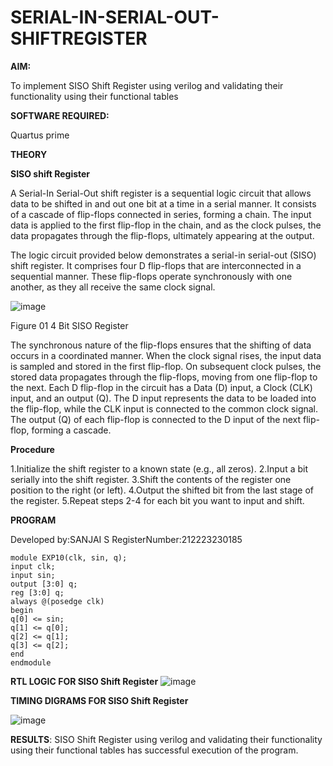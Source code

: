 # SERIAL-IN-SERIAL-OUT-SHIFTREGISTER

**AIM:**

To implement  SISO Shift Register using verilog and validating their functionality using their functional tables

**SOFTWARE REQUIRED:**

Quartus prime

**THEORY**

**SISO shift Register**

A Serial-In Serial-Out shift register is a sequential logic circuit that allows data to be shifted in and out one bit at a time in a serial manner. It consists of a cascade of flip-flops connected in series, forming a chain. The input data is applied to the first flip-flop in the chain, and as the clock pulses, the data propagates through the flip-flops, ultimately appearing at the output.

The logic circuit provided below demonstrates a serial-in serial-out (SISO) shift register. It comprises four D flip-flops that are interconnected in a sequential manner. These flip-flops operate synchronously with one another, as they all receive the same clock signal.

![image](https://github.com/naavaneetha/SERIAL-IN-SERIAL-OUT-SHIFTREGISTER/assets/154305477/e81c4072-37f9-46c6-8145-566764b74c3a)

Figure 01 4 Bit SISO Register

The synchronous nature of the flip-flops ensures that the shifting of data occurs in a coordinated manner. When the clock signal rises, the input data is sampled and stored in the first flip-flop. On subsequent clock pulses, the stored data propagates through the flip-flops, moving from one flip-flop to the next.
Each D flip-flop in the circuit has a Data (D) input, a Clock (CLK) input, and an output (Q). The D input represents the data to be loaded into the flip-flop, while the CLK input is connected to the common clock signal. The output (Q) of each flip-flop is connected to the D input of the next flip-flop, forming a cascade.

**Procedure**

1.Initialize the shift register to a known state (e.g., all zeros). 2.Input a bit serially into the shift register. 3.Shift the contents of the register one position to the right (or left). 4.Output the shifted bit from the last stage of the register. 5.Repeat steps 2-4 for each bit you want to input and shift.

**PROGRAM**

Developed by:SANJAI S
RegisterNumber:212223230185

```
module EXP10(clk, sin, q);
input clk;
input sin;
output [3:0] q;
reg [3:0] q;
always @(posedge clk)
begin
q[0] <= sin;
q[1] <= q[0];
q[2] <= q[1];
q[3] <= q[2];
end
endmodule
```

**RTL LOGIC FOR SISO Shift Register**
![image](https://github.com/Mkumar262006/SERIAL-IN-SERIAL-OUT-SHIFTREGISTER/assets/147139472/521ea3cd-50be-44e7-b166-22304f00d8bd)


**TIMING DIGRAMS FOR SISO Shift Register**

![image](https://github.com/Mkumar262006/SERIAL-IN-SERIAL-OUT-SHIFTREGISTER/assets/147139472/aab84f1e-47e3-4f6e-b518-8a32ed39498e)

**RESULTS**:
SISO Shift Register using verilog and validating their functionality using their functional tables has successful execution of the program.
